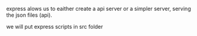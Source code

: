 express alows us to eaither create a api server or a simpler server, serving the json files (api).

we will put express scripts in src folder